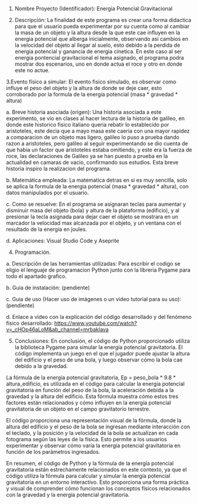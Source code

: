 
1. Nombre Proyecto (Identificador): Energia Potencial Gravitacional

2. Descripción: La finalidad de este programa es crear una forma didactica para que el usuario pueda experimentar por su cuenta
                como al cambiar la masa de un objeto y la altura desde la que este cae influyen en la energia potencial que alberga inicialmente, observando asi cambios en la velocidad
                del objeto al llegar al suelo, esto debido a la perdida de energia potencial y ganancia de energia cinetica. En este caso al ser energia pontencial gravitacional el tema asignado, 
                el programa podra mostrar dos escenarios, uno en donde actua el roce y otro en donde este no actue.

3.Evento físico a simular: El evento fisico simulado, es observar como influye el peso del objeto y la altura de donde se deje caer, esto corroborado por la formula de la energia potencial
                          (masa * gravedad * altura)

a. Breve historia asociada (origen): Una historia asociada a este experimento, se vio en clases al hacer lectura de la historia de galileo, en donde este historico fisico italiano queria rebatir
                                    lo establecido por aristoteles, este decia que a mayo masa este caeria con una mayor rapidez a comparacion de un objeto mas ligero, galileo lo 
                                    puso a prueba dando razon a aristoteles, pero galileo al seguir experimentando se dio cuenta de que habia un factor que aristoteles estaba omitiendo, 
                                    y este era la fuerza de roce, las declaraciones de Galileo ya se han puesto a prueba en la actualidad en camaras de vacio, confirmando sus estudios. Esta breve historia inspiro la                                             realizacion del programa.

b. Matemática empleada: La matematica detras en si es muy sencilla, solo se aplica la formula de la energia potencial (masa * gravedad * altura), con datos manipulados por el usuario. 

c. Como se resuelve: En el programa se asignaran teclas para aumentar y disminuir masa del objeto (bola) y altura de la plataforma (edificio), y al presionar la tecla asignada para dejar caer el objeto
                     se mostrara en un marcador la velocidad max alcanzada por el objeto, y un ventana con el resultado de la energia en joules.

d. Aplicaciones: Visual Studio Code y Aseprite

4. Programación. 

a. Descripción de las herramientas utilizadas: Para escribir el codigo se eligio el lenguaje de programacion Python junto con la libreria Pygame para todo el apartado grafico.

b. Guia de instalación: (pendiente)

c. Guia de uso (Hacer uso de imágenes o un video tutorial para su uso): (pendiente)

d. Enlace a vídeo con la explicación del código desarrollado y del fenómeno
físico desarrollado: https://www.youtube.com/watch?v=_cHOp46aLoM&ab_channel=mrbaklava

5. Conclusiones: En conclusión, el código de Python proporcionado utiliza la biblioteca Pygame para simular la energía potencial gravitatoria. El código implementa un juego en el que el jugador puede ajustar la altura del edificio y el peso de una bola, y luego observar cómo la bola cae debido a la gravedad.

La fórmula de la energía potencial gravitatoria, Ep = peso_bola * 9.8 * altura_edificio, es utilizada en el código para calcular la energía potencial gravitatoria en función del peso de la bola, la aceleración debida a la gravedad y la altura del edificio. Esta fórmula muestra cómo estos tres factores están relacionados y cómo influyen en la energía potencial gravitatoria de un objeto en el campo gravitatorio terrestre.

El código proporciona una representación visual de la fórmula, donde la altura del edificio y el peso de la bola se ingresan mediante interacción con el teclado, y la posición y la velocidad de la bola se actualizan en cada fotograma según las leyes de la física. Esto permite a los usuarios experimentar y observar cómo varía la energía potencial gravitatoria en función de los parámetros ingresados.

En resumen, el código de Python y la fórmula de la energía potencial gravitatoria están estrechamente relacionados en este contexto, ya que el código utiliza la fórmula para calcular y simular la energía potencial gravitatoria en un entorno interactivo. Esto proporciona una forma práctica y visual de comprender cómo funcionan los conceptos físicos relacionados con la gravedad y la energía potencial gravitatoria.
